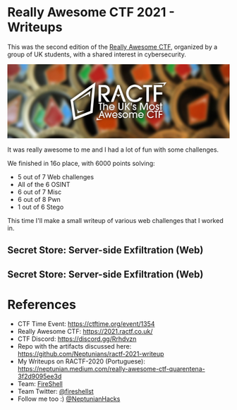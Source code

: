 # Really Awesome CTF 2021 - Writeups

This was the second edition of the [Really Awesome CTF](https://2021.ractf.co.uk/), organized by a group of UK students, with a shared interest in cybersecurity.

![Really Awesome CTF](img/ractf.jpeg)

It was really awesome to me and I had a lot of fun with some challenges. 

We finished in 16o place, with 6000 points solving:
* 5 out of 7 Web challenges
* All of the 6 OSINT
* 6 out of 7 Misc
* 6 out of 8 Pwn
* 1 out of 6 Stego

This time I'll make a small writeup of various web challenges that I worked in.

## Secret Store: Server-side Exfiltration (Web)



## Secret Store: Server-side Exfiltration (Web)


# References

* CTF Time Event: https://ctftime.org/event/1354
* Really Awesome CTF: https://2021.ractf.co.uk/
* CTF Discord: https://discord.gg/Rrhdvzn
* Repo with the artifacts discussed here: https://github.com/Neptunians/ractf-2021-writeup
* My Writeups on RACTF-2020 (Portuguese): https://neptunian.medium.com/really-awesome-ctf-quarentena-3f2d9095ee3d
* Team: [FireShell](https://fireshellsecurity.team/)
* Team Twitter: [@fireshellst](https://twitter.com/fireshellst)
* Follow me too :) [@NeptunianHacks](twitter.com/NeptunianHacks)